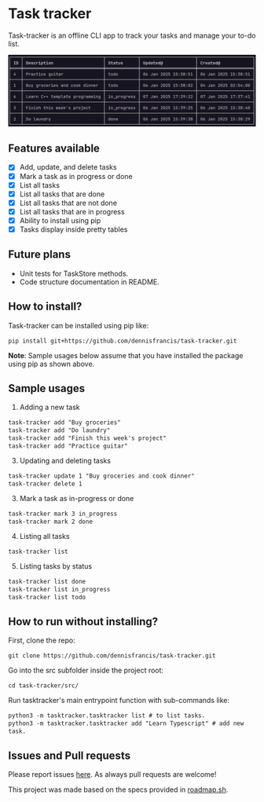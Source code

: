 # Task tracker
Task-tracker is an offline CLI app to track your tasks and manage your to-do list.

![List of tasks in pretty tables](images/list.png)

## Features available
- [x] Add, update, and delete tasks
- [x] Mark a task as in progress or done
- [x] List all tasks
- [x] List all tasks that are done
- [x] List all tasks that are not done
- [x] List all tasks that are in progress
- [x] Ability to install using pip
- [x] Tasks display inside pretty tables

## Future plans
- Unit tests for TaskStore methods.
- Code structure documentation in README.

## How to install?
Task-tracker can be installed using pip like:
```
pip install git+https://github.com/dennisfrancis/task-tracker.git
```
**Note**: Sample usages below assume that you have installed the package using pip as shown above.

## Sample usages
1. Adding a new task
```
task-tracker add "Buy groceries"
task-tracker add "Do laundry"
task-tracker add "Finish this week's project"
task-tracker add "Practice guitar"
```

3. Updating and deleting tasks
```
task-tracker update 1 "Buy groceries and cook dinner"
task-tracker delete 1
```

3. Mark a task as in-progress or done
```
task-tracker mark 3 in_progress
task-tracker mark 2 done
```

4. Listing all tasks
```
task-tracker list
```

5. Listing tasks by status
```
task-tracker list done
task-tracker list in_progress
task-tracker list todo
```

## How to run without installing?
First, clone the repo:
```
git clone https://github.com/dennisfrancis/task-tracker.git
```

Go into the src subfolder inside the project root:
```
cd task-tracker/src/
```

Run tasktracker's main entrypoint function with sub-commands like:
```
python3 -m tasktracker.tasktracker list # to list tasks.
python3 -m tasktracker.tasktracker add "Learn Typescript" # add new task.
```

## Issues and Pull requests
Please report issues [here](https://github.com/dennisfrancis/task-tracker/issues). As always pull requests are welcome!

This project was made based on the specs provided in [roadmap.sh](https://roadmap.sh/projects/task-tracker).
